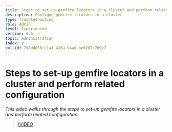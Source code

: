 ```yaml
---
title: Steps to set-up gemfire locators in a cluster and perform related configuration
description: Configue gemfire locators in a cluster
type: Troubleshooting
role: Admin
level: Experienced
version: 6.5
topic: Administration
index: y
exl-id: 798dd056-c1a1-416a-94ad-be6287e769e7
---
```

# Steps to set-up gemfire locators in a cluster and perform related configuration

*This video walks through the steps to set-up gemfire locators in a cluster and perform related configuration.*

>[!VIDEO](https://video.tv.adobe.com/v/335544?quality=9&learn=on)
